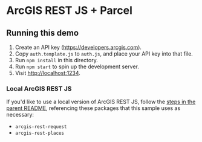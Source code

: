 # ArcGIS REST JS + Parcel

## Running this demo

1. Create an API key (<https://developers.arcgis.com>).
1. Copy `auth.template.js` to `auth.js`, and place your API key into that file.
1. Run `npm install` in this directory.
1. Run `npm start` to spin up the development server.
1. Visit [http://localhost:1234](http://localhost:1234).

### Local ArcGIS REST JS

If you'd like to use a local version of ArcGIS REST JS, follow the [steps in the parent README](../README.md#local-arcgis-rest-js-npm), referencing these packages that this sample uses as necessary:

- `arcgis-rest-request`
- `arcgis-rest-places`
